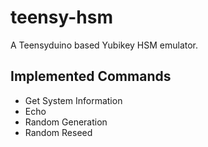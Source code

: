 # teensy-hsm
A Teensyduino based Yubikey HSM emulator.

## Implemented Commands
- Get System Information
- Echo
- Random Generation
- Random Reseed
